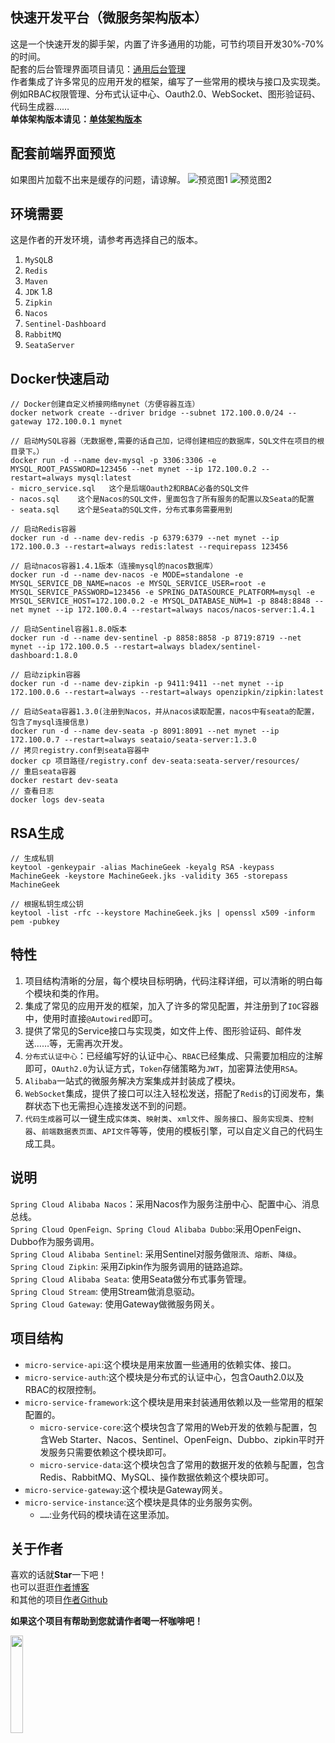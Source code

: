 ## 快速开发平台（微服务架构版本）
这是一个快速开发的脚手架，内置了许多通用的功能，可节约项目开发30%-70%的时间。   
配套的后台管理界面项目请见：[通用后台管理](https://github.com/QQ794763733/common-backend)  
作者集成了许多常见的应用开发的框架，编写了一些常用的模块与接口及实现类。    
例如RBAC权限管理、分布式认证中心、Oauth2.0、WebSocket、图形验证码、代码生成器……  
**单体架构版本请见：[单体架构版本](https://github.com/QQ794763733/machine-geek)**
## 配套前端界面预览
如果图片加载不出来是缓存的问题，请谅解。
![预览图1](https://store.machine-geek.cn/0042.png)
![预览图2](https://store.machine-geek.cn/0043.png)
## 环境需要
这是作者的开发环境，请参考再选择自己的版本。
1. `MySQL`8
2. `Redis`
3. `Maven`
4. `JDK` 1.8
5. `Zipkin`
6. `Nacos`
7. `Sentinel-Dashboard`
8. `RabbitMQ`
9. `SeataServer`
## Docker快速启动
```terminal
// Docker创建自定义桥接网络mynet（方便容器互连）
docker network create --driver bridge --subnet 172.100.0.0/24 --gateway 172.100.0.1 mynet

// 启动MySQL容器（无数据卷,需要的话自己加，记得创建相应的数据库，SQL文件在项目的根目录下。）
docker run -d --name dev-mysql -p 3306:3306 -e MYSQL_ROOT_PASSWORD=123456 --net mynet --ip 172.100.0.2 --restart=always mysql:latest
- micro_service.sql   这个是后端Oauth2和RBAC必备的SQL文件
- nacos.sql    这个是Nacos的SQL文件，里面包含了所有服务的配置以及Seata的配置
- seata.sql    这个是Seata的SQL文件，分布式事务需要用到

// 启动Redis容器
docker run -d --name dev-redis -p 6379:6379 --net mynet --ip 172.100.0.3 --restart=always redis:latest --requirepass 123456

// 启动nacos容器1.4.1版本（连接mysql的nacos数据库）
docker run -d --name dev-nacos -e MODE=standalone -e MYSQL_SERVICE_DB_NAME=nacos -e MYSQL_SERVICE_USER=root -e MYSQL_SERVICE_PASSWORD=123456 -e SPRING_DATASOURCE_PLATFORM=mysql -e MYSQL_SERVICE_HOST=172.100.0.2 -e MYSQL_DATABASE_NUM=1 -p 8848:8848 --net mynet --ip 172.100.0.4 --restart=always nacos/nacos-server:1.4.1

// 启动Sentinel容器1.8.0版本
docker run -d --name dev-sentinel -p 8858:8858 -p 8719:8719 --net mynet --ip 172.100.0.5 --restart=always bladex/sentinel-dashboard:1.8.0

// 启动zipkin容器
docker run -d --name dev-zipkin -p 9411:9411 --net mynet --ip 172.100.0.6 --restart=always --restart=always openzipkin/zipkin:latest

// 启动Seata容器1.3.0(注册到Nacos，并从nacos读取配置，nacos中有seata的配置，包含了mysql连接信息)
docker run -d --name dev-seata -p 8091:8091 --net mynet --ip 172.100.0.7 --restart=always seataio/seata-server:1.3.0
// 拷贝registry.conf到seata容器中
docker cp 项目路径/registry.conf dev-seata:seata-server/resources/
// 重启seata容器
docker restart dev-seata
// 查看日志
docker logs dev-seata
```
## RSA生成
```terminal
// 生成私钥
keytool -genkeypair -alias MachineGeek -keyalg RSA -keypass MachineGeek -keystore MachineGeek.jks -validity 365 -storepass MachineGeek

// 根据私钥生成公钥
keytool -list -rfc --keystore MachineGeek.jks | openssl x509 -inform pem -pubkey
```
## 特性
1. 项目结构清晰的分层，每个模块目标明确，代码注释详细，可以清晰的明白每个模块和类的作用。
2. 集成了常见的应用开发的框架，加入了许多的常见配置，并注册到了`IOC`容器中，使用时直接`@Autowired`即可。
3. 提供了常见的Service接口与实现类，如文件上传、图形验证码、邮件发送……等，无需再次开发。
4. `分布式认证中心`：已经编写好的认证中心、`RBAC`已经集成、只需要加相应的注解即可，`OAuth2.0`为认证方式，`Token`存储策略为`JWT`，加密算法使用`RSA`。
5. `Alibaba`一站式的微服务解决方案集成并封装成了模块。
6. `WebSocket`集成，提供了接口可以注入轻松发送，搭配了`Redis`的订阅发布，集群状态下也无需担心连接发送不到的问题。
7. `代码生成器`可以一键生成`实体类`、`映射类`、`xml文件`、`服务接口`、`服务实现类`、`控制器`、`前端数据表页面`、`API文件`等等，使用的模板引擎，可以自定义自己的代码生成工具。
## 说明
`Spring Cloud Alibaba Nacos`：采用Nacos作为服务注册中心、配置中心、消息总线。  
`Spring Cloud OpenFeign、Spring Cloud Alibaba Dubbo`:采用OpenFeign、Dubbo作为服务调用。  
`Spring Cloud Alibaba Sentinel`: 采用Sentinel对服务做`限流`、`熔断`、`降级`。  
`Spring Cloud Zipkin`: 采用Zipkin作为服务调用的链路追踪。  
`Spring Cloud Alibaba Seata`: 使用Seata做分布式事务管理。  
`Spring Cloud Stream`: 使用Stream做消息驱动。  
`Spring Cloud Gateway`: 使用Gateway做微服务网关。
## 项目结构
* `micro-service-api`:这个模块是用来放置一些通用的依赖实体、接口。
* `micro-service-auth`:这个模块是分布式的认证中心，包含Oauth2.0以及RBAC的权限控制。
* `micro-service-framework`:这个模块是用来封装通用依赖以及一些常用的框架配置的。  
  * `micro-service-core`:这个模块包含了常用的Web开发的依赖与配置，包含Web Starter、Nacos、Sentinel、OpenFeign、Dubbo、zipkin平时开发服务只需要依赖这个模块即可。
  * `micro-service-data`:这个模块包含了常用的数据开发的依赖与配置，包含Redis、RabbitMQ、MySQL、操作数据依赖这个模块即可。
* `micro-service-gateway`:这个模块是Gateway网关。
* `micro-service-instance`:这个模块是具体的业务服务实例。  
  * `……`:业务代码的模块请在这里添加。

## 关于作者
喜欢的话就**Star**一下吧！  
也可以逛逛[作者博客](http://blog.machine-geek.cn/)  
和其他的项目[作者Github](https://github.com/QQ794763733)

**如果这个项目有帮助到您就请作者喝一杯咖啡吧！**

<img src="https://store.machine-geek.cn/0012.jpg" width="20%"/>